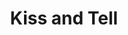 ---
title: Kiss and Tell
year: 1944
opening_date: 1944-10-20
closing_date: 1944-10-27
layout: productions
image:
image_caption:
image_credit:
playbill: 
category: 
details:
  Theatre: Theatre Jacksonville
  Venue: Little Theatre
cast:
  Bill Franklin: Mark Bartlett
  Corliss Archer: Boots Royall
  Dexter Franklin: Edward Glenn
  Dorothy Pringle: Eusebia Logue
  Harry Archer: Arthur Gutman
  Janet Archer: Molly Carewe
  Louise: Rose Marie Schosser
  Lt. Lenny Archer: Brad Crandall, Jr.
  Mary Franklin: Louise Tennant, Sr.
  Mildred Pringle: Patricia Sheldon
  Moronica: Pud
  Mr. Willard: Harold R. Johnson
  Private Earhart: Robert Dreher
  Raymond Pringle: Perry Odom
  Robert Pringle: Lloyd T. Boortz
  Uncle George: William Schosser
crew:
  Box Office:
    - A.V. Lopez
    - Raymond C. Winstead
    - Brilla Snead
    - Elizabeth Hulett
  Crew:
    - Ann Knight
    - Elmo Lehman
    - Ensign Bruce Nyland
    - Irma Jean Manning
    - John Diamond
    - Louise Tennent
    - Molly Austin
    - Mr. T.H. Tennent
  Crew Manager: Don Sheldon
  Director: Marcella Cisney
  Make-up: Irma Stockwell
  Music: Irma Jean Manning
  Posters: Patty Poock
  Program Advertising: William Schosser
  Properties:
    - Lois Davidson
    - Soula Smith
  Stage Manager: Eusebia Logue
  Staging Chairman: George Henning
  Technical Director: Henry Kurth
  Wardrobe:
    - Dorothy Duggan
    - Louise Tennant
orchestra:
external_links:
---